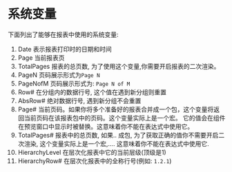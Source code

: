 # 系统变量

下面列出了能够在报表中使用的系统变量:

1. Date 表示报表打印时的日期和时间
2. Page 当前报表页
3. TotalPages  报表的总页数, 为了使用这个变量,你需要开启报表的二次渲染。
4. PageN   页码展示形式为`Page N` 
5. PageNofM   页码展示形式为: `Page N of M`
6. Row# 在分组内的数据行号, 这个值在遇到新分组则重置
7. AbsRow#  绝对数据行号, 遇到新分组不会重置
8. Page# 当前页码。如果你将多个准备好的报表合并成一个包，这个变量将返回当前页码在该报表包中的页码。这个变量实际上是一个宏。
    它的值会在组件在预览窗口中显示时被替换。这意味着你不能在表达式中使用它。
9. TotalPages# 报表中的总页数, 如果.. 成包, 为了获取正确的值你不需要开启二次渲染, 这个变量实际上是一个宏,.... 这意味着你不能在表达式中使用它.
10. HierarchyLevel 在层次化报表中它的当前层级(顶级是1)
11. HierarchyRow#  在层次化报表中的全称行号(例如: `1.2.1`)

